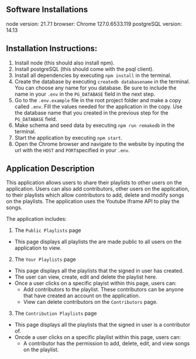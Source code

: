 ## Software Installations
node version: 21.7.1
browser: Chrome 127.0.6533.119
postgreSQL version: 14.13

## Installation Instructions:

1. Install node (this should also install npm).
2. Install postgreSQL (this should come with the psql client).
3. Install all dependencies by executing `npm install` in the terminal.
4. Create the database by executing `createdb databasename` in the terminal. 
You can choose any name for you database. Be sure to include the name in your `.env` in the `PG_DATABASE` field in the next step.
4. Go to the `.env.example` file in the root project folder and make a copy called `.env`.
   Fill the values needed for the application in the copy. Use the database name that you created in the previous step for the `PG_DATABASE` field.
5. Make schema and seed data by executing `npm run remakedb` in the terminal.
6. Start the application by executing `npm start`.
7. Open the Chrome browser and navigate to the website by inputing the url with the `HOST` and `PORT`specified in your `.env`.

## Application Description
This application allows users to share their playlists to other users on the application.
Users can also add contributors, other users on the application, to their playlists which
allow contributors to add, delete and modify songs on the playlists. The application uses
the Youtube Iframe API to play the songs.

The application includes:

1. The `Public Playlists` page
- This page displays all playlists the are made public to all users on the application to view.

2. The `Your Playlists` page
- This page displays all the playlists that the signed in user has created.
- The user can view, create, edit and delete the playlist here.
- Once a user clicks on a specific playist within this page, users can:
  - Add contributors to the playlist. These contributors can be anyone that have created an account on the application.
  - View can delete contributors on the `Contributors` page.
3. The `Contribution Playlists` page
- This page displays all the playlists that the signed in user is a contributor of.
- Oncde a user clicks on a specific playlist within this page, users can:
  - A contributor has the permission to add, delete, edit, and view songs on the playlist.
